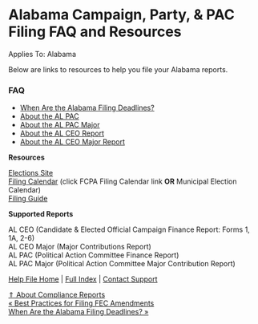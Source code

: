  Alabama Campaign, Party, & PAC Filing FAQ and Resources
==========

Applies To: Alabama

Below are links to resources to help you file your Alabama reports.

### FAQ ###

* [When Are the Alabama Filing Deadlines?](https://ispolitical.com/When-Are-the-Alabama-Filing-Deadlines)
* [About the AL PAC](https://ispolitical.com/About-the-AL-PAC)
* [About the AL PAC Major](https://ispolitical.com/About-the-AL-PAC-Major)
* [About the AL CEO Report](https://ispolitical.com/About-the-AL-CEO-Report)
* [About the AL CEO Major Report](https://ispolitical.com/About-the-AL-CEO-Major-Report)

**Resources**

[Elections Site](http://www.alabamavotes.gov/)[  
Filing Calendar](https://www.sos.alabama.gov/alabama-votes/candidates/candidate-resources) (click FCPA Filing Calendar link **OR** Municipal Election Calendar)  
[Filing Guide](https://www.sos.alabama.gov/alabama-votes/media/campaign-finance-reports)

**Supported Reports**

AL CEO (Candidate & Elected Official Campaign Finance Report: Forms 1, 1A, 2-6)  
 AL CEO Major (Major Contributions Report)  
 AL PAC (Political Action Committee Finance Report)  
 AL PAC Major (Political Action Committee Major Contribution Report)

[Help File Home](/help/) | [Full Index](/Help-File-Directory/) | [Contact Support](mailto:support@ISPolitical.com)

[⇑ About Compliance Reports](/About-Compliance-Reports)  
[« Best Practices for Filing FEC Amendments](/Best-Practices-for-Filing-FEC-Amendments)  
[When Are the Alabama Filing Deadlines? »](/When-Are-the-Alabama-Filing-Deadlines)